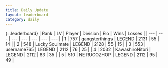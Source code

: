 ```yaml
---
title: Daily Update
layout: leaderboard
category: daily
---
```


{: .leaderboard}
| Rank | LV | Player | Division | Elo | Wins | Losses |
| --- | --- | --- | --- | --- | --- | --- |
| <span data-change="0">1</span> | 757 | <span title="ID: 92077">gangsterthings</span> | LEGEND | <span data-change="0">2131</span> | <span data-change="0">55</span> | <span data-change="0">14</span> |
| <span data-change="1">2</span> | 548 | <span title="ID: 518429">Lucky Soulmate</span> | LEGEND | <span data-change="11">2128</span> | <span data-change="2">55</span> | <span data-change="0">15</span> |
| <span data-change="2">3</span> | 553 | <span title="ID: 188640">username765</span> | LEGEND | <span data-change="3">2112</span> | <span data-change="6">76</span> | <span data-change="3">25</span> |
| <span data-change="0">4</span> | 2032 | <span title="ID: 164871">KawashiroNitori</span> | LEGEND | <span data-change="0">2112</span> | <span data-change="0">83</span> | <span data-change="0">35</span> |
| <span data-change="-3">5</span> | 510 | <span title="ID: 335720">NE RUCOZHOP</span> | LEGEND | <span data-change="-15">2112</span> | <span data-change="6">95</span> | <span data-change="4">49</span> |